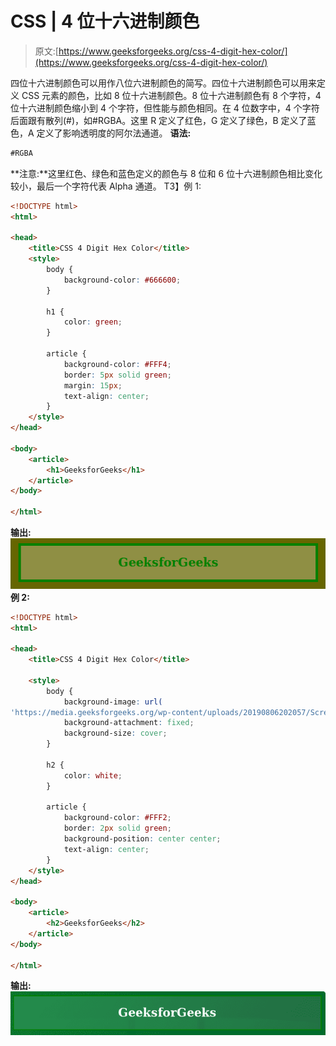 # CSS | 4 位十六进制颜色

> 原文:[https://www.geeksforgeeks.org/css-4-digit-hex-color/](https://www.geeksforgeeks.org/css-4-digit-hex-color/)

四位十六进制颜色可以用作八位六进制颜色的简写。四位十六进制颜色可以用来定义 CSS 元素的颜色，比如 8 位十六进制颜色。8 位十六进制颜色有 8 个字符，4 位十六进制颜色缩小到 4 个字符，但性能与颜色相同。在 4 位数字中，4 个字符后面跟有散列(#)，如#RGBA。这里 R 定义了红色，G 定义了绿色，B 定义了蓝色，A 定义了影响透明度的阿尔法通道。
**语法:**

```html
#RGBA
```

**注意:**这里红色、绿色和蓝色定义的颜色与 8 位和 6 位十六进制颜色相比变化较小，最后一个字符代表 Alpha 通道。
T3】例 1:

```html
<!DOCTYPE html>
<html>

<head>
    <title>CSS 4 Digit Hex Color</title>
    <style>
        body {
            background-color: #666600;
        }

        h1 {
            color: green;
        }

        article {
            background-color: #FFF4;
            border: 5px solid green;
            margin: 15px;
            text-align: center;
        }
    </style>
</head>

<body>
    <article>
        <h1>GeeksforGeeks</h1>
    </article>
</body>

</html>
```

**输出:**
![](img/ccd23d851749926d4dfa3aea8441238b.png)
**例 2:**

```html
<!DOCTYPE html>
<html>

<head>
    <title>CSS 4 Digit Hex Color</title>

    <style>
        body {
            background-image: url(
'https://media.geeksforgeeks.org/wp-content/uploads/20190806202057/Screenshot-from-2019-08-02-10-51-372.png');
            background-attachment: fixed;
            background-size: cover;
        }

        h2 {
            color: white;
        }

        article {
            background-color: #FFF2;
            border: 2px solid green;
            background-position: center center;
            text-align: center;
        }
    </style>
</head>

<body>
    <article>
        <h2>GeeksforGeeks</h2>
    </article>
</body>

</html>
```

**输出:**
![](img/c2231506370d32d3d350f8ac58dca390.png)